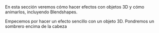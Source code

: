 En esta sección veremos cómo hacer efectos con objetos 3D y cómo animarlos, incluyendo Blendshapes.

Empecemos por hacer un efecto sencillo con un objeto 3D. Pondremos un sombrero encima de la cabeza 
